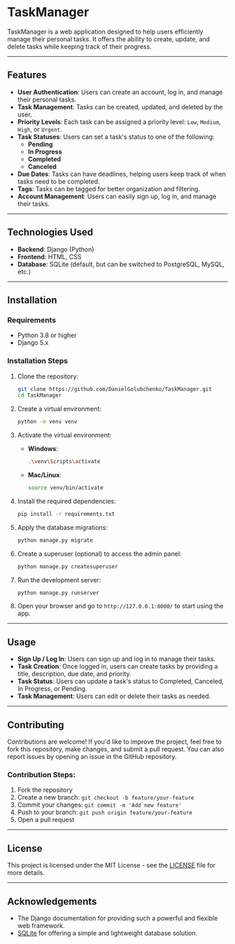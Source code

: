
# TaskManager

TaskManager is a web application designed to help users efficiently manage their personal tasks. It offers the ability to create, update, and delete tasks while keeping track of their progress.

---

## Features

- **User Authentication**: Users can create an account, log in, and manage their personal tasks.
- **Task Management**: Tasks can be created, updated, and deleted by the user.
- **Priority Levels**: Each task can be assigned a priority level: `Low`, `Medium`, `High`, or `Urgent`.
- **Task Statuses**: Users can set a task's status to one of the following:
  - **Pending**
  - **In Progress**
  - **Completed**
  - **Canceled**
- **Due Dates**: Tasks can have deadlines, helping users keep track of when tasks need to be completed.
- **Tags**: Tasks can be tagged for better organization and filtering.
- **Account Management**: Users can easily sign up, log in, and manage their tasks.

---

## Technologies Used

- **Backend**: Django (Python)
- **Frontend**: HTML, CSS
- **Database**: SQLite (default, but can be switched to PostgreSQL, MySQL, etc.)

---

## Installation

### Requirements

- Python 3.8 or higher
- Django 5.x

### Installation Steps

1. Clone the repository:
   ```bash
   git clone https://github.com/DanielGolubchenko/TaskManager.git
   cd TaskManager
   ```

2. Create a virtual environment:
   ```bash
   python -m venv venv
   ```

3. Activate the virtual environment:
   - **Windows**:
     ```bash
     .\venv\Scripts\activate
     ```
   - **Mac/Linux**:
     ```bash
     source venv/bin/activate
     ```

4. Install the required dependencies:
   ```bash
   pip install -r requirements.txt
   ```

5. Apply the database migrations:
   ```bash
   python manage.py migrate
   ```

6. Create a superuser (optional) to access the admin panel:
   ```bash
   python manage.py createsuperuser
   ```

7. Run the development server:
   ```bash
   python manage.py runserver
   ```

8. Open your browser and go to `http://127.0.0.1:8000/` to start using the app.

---

## Usage

- **Sign Up / Log In**: Users can sign up and log in to manage their tasks.
- **Task Creation**: Once logged in, users can create tasks by providing a title, description, due date, and priority.
- **Task Status**: Users can update a task's status to Completed, Canceled, In Progress, or Pending.
- **Task Management**: Users can edit or delete their tasks as needed.

---

## Contributing

Contributions are welcome! If you'd like to improve the project, feel free to fork this repository, make changes, and submit a pull request. You can also report issues by opening an issue in the GitHub repository.

### Contribution Steps:
1. Fork the repository
2. Create a new branch: `git checkout -b feature/your-feature`
3. Commit your changes: `git commit -m 'Add new feature'`
4. Push to your branch: `git push origin feature/your-feature`
5. Open a pull request

---

## License

This project is licensed under the MIT License - see the [LICENSE](./LICENSE.md) file for more details.

---

## Acknowledgements

- The Django documentation for providing such a powerful and flexible web framework.
- [SQLite](https://www.sqlite.org/) for offering a simple and lightweight database solution.